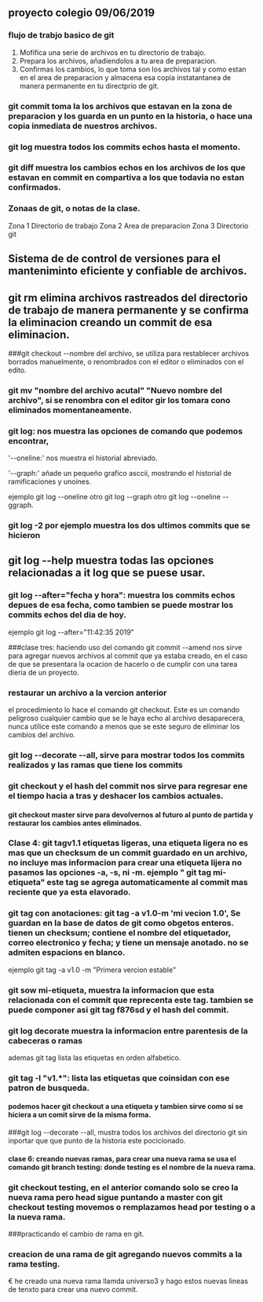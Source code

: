 ## proyecto colegio 09/06/2019
### flujo de trabjo basico de git
1. Mofifica una serie de archivos en tu directorio de trabajo.
2. Prepara los archivos, añadiendolos a tu area de preparacion.
3. Confirmas los cambios, lo que toma son los archivos tal y como estan en el area de preparacion y almacena esa copia instatantanea de manera permanente en tu directprio de git.

### git commit toma la los archivos que estavan en la zona de preparacion y los guarda en un punto en la historia, o hace una copia inmediata de nuestros archivos.

### git log muestra todos los commits echos hasta el momento.
### git diff muestra los cambios echos en los archivos de los que estavan en commit en compartiva a los que todavia no estan confirmados.

### Zonaas de git, o notas de la clase.
Zona 1 Directorio de trabajo
Zona 2 Area de preparacion
Zona 3 Directorio git

## Sistema de de control de versiones para el manteniminto eficiente y confiable de archivos.

## git rm elimina archivos rastreados del directorio de trabajo de manera permanente y se confirma la eliminacion creando un commit de esa eliminacion.

###git checkout --nombre del archivo, se utiliza para restablecer archivos borrados  manuelmente, o renombrados con el editor o eliminados con el edito.

### git mv "nombre del archivo acutal" "Nuevo nombre del archivo", si se renombra con el editor gir los tomara cono eliminados momentaneamente.

### git log: nos muestra las opciones de comando que podemos encontrar,
'--oneline:' nos muestra el historial abreviado.

'--graph:' añade un pequeño grafico asccii, mostrando el historial de ramificaciones y unoines.

ejemplo git log --oneline otro git log --graph otro git log --oneline -- ggraph.

### git log -2 por ejemplo muestra los dos ultimos commits que se hicieron
## git log --help muestra todas las opciones relacionadas a it log que se puese usar.
### git log --after="fecha y hora": muestra los commits echos depues de esa fecha, como tambien se puede mostrar los commits echos del dia de hoy.
ejemplo git log --after="11:42:35 2019"

###clase tres:  haciendo uso del comando git commit --amend nos sirve para agregar nuevos archivos al commit que ya estaba creado, en el caso de que se presentara la ocacion de hacerlo o de cumplir con una tarea dieria de un proyecto.

### restaurar un archivo a la vercion anterior
el procedimiento lo hace el comando git checkout. Este es un comando peligroso cualquier cambio que se le haya echo al archivo desaparecera, nunca utilice este comando a menos que se este seguro de eliminar los cambios del archivo.

### git log --decorate --all, sirve para mostrar todos los commits realizados y las ramas que tiene los commits

### git checkout y el hash del commit nos sirve para regresar ene el tiempo hacia a tras y deshacer los cambios actuales.

#### git checkout master sirve para devolvernos al futuro al punto de partida y restaurar los cambios antes eliminados.

### Clase 4: git tagv1.1 etiquetas ligeras, una etiqueta ligera no es mas que un checksum de un commit guardado en un archivo, no incluye mas informacion para crear una etiqueta lijera no pasamos las opciones -a, -s, ni -m. ejemplo " git tag mi-etiqueta" este tag se agrega automaticamente al commit mas reciente que ya esta elavorado.

### git tag con anotaciones: git tag -a v1.0-m 'mi vecion 1.0', Se guardan en la base de datos de git como obgetos enteros. tienen un checksum; contiene el nombre del etiquetador, correo electronico y fecha; y tiene un mensaje anotado. no se admiten espacions en blanco.
ejemplo  git tag -a v1.0 -m "Primera vercion estable"

### git sow mi-etiqueta, muestra la informacion que esta relacionada con el commit que reprecenta este tag. tambien se puede componer asi git tag f876sd y el hash del commit.

### git log decorate muestra la informacion entre parentesis de la cabeceras o ramas
ademas git tag lista las etiquetas en orden alfabetico.

### git tag -l "v1.*": lista las etiquetas que coinsidan con ese patron de busqueda.

#### podemos hacer git checkout a una etiqueta y tambien sirve como si se hiciera a un comit sirve de la misma forma.

###git log --decorate --all, mustra todos los archivos del directorio git sin inportar que que punto de la historia este pocicionado.

#### clase 6: creando nuevas ramas, para crear una nueva rama se usa el comando git branch testing: donde testing es el nombre de la nueva rama.

### git checkout testing, en el anterior comando solo se creo la nueva rama pero head sigue puntando a master con git checkout testing movemos o remplazamos head por testing o a la nueva rama.

###practicando el cambio de rama en git.

### creacion de una rama de git agregando nuevos commits a la rama testing.
€ he creado una nueva rama llamda universo3 y hago estos nuevas lineas de tenxto para  crear una nuevo commit.
